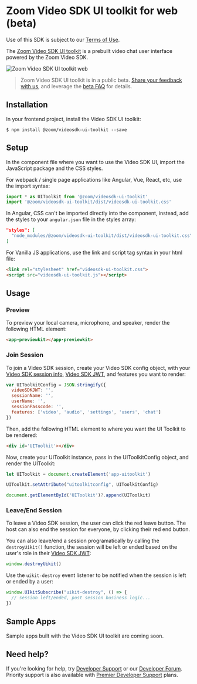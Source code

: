 # Zoom Video SDK UI toolkit for web (beta)

Use of this SDK is subject to our [Terms of Use](https://explore.zoom.us/en/video-sdk-terms/).

The [Zoom Video SDK UI toolkit](https://developers.zoom.us/docs/video-sdk/web/ui-toolkit/) is a prebuilt video chat user interface powered by the Zoom Video SDK.

![Zoom Video SDK UI toolkit web](https://developers.zoom.us/img/nextImageExportOptimizer/uikit-web-opt-750.WEBP)

> Zoom Video SDK UI toolkit is in a public beta. [Share your feedback with us](https://zoom.sjc1.qualtrics.com/jfe/form/SV_3NMYztWpWzNVSiG), and leverage the [beta FAQ](https://developers.zoom.us/docs/video-sdk/web/ui-toolkit/#beta-faq) for details.

## Installation

In your frontend project, install the Video SDK UI toolkit:

```
$ npm install @zoom/videosdk-ui-toolkit --save
```

## Setup

In the component file where you want to use the Video SDK UI, import the JavaScript package and the CSS styles.

For webpack / single page applications like Angular, Vue, React, etc, use the import syntax:

```js
import * as UIToolkit from '@zoom/videosdk-ui-toolkit'
import '@zoom/videosdk-ui-toolkit/dist/videosdk-ui-toolkit.css'
```

In Angular, CSS can't be imported directly into the component, instead, add the styles to your `angular.json` file in the styles array:

```JSON
"styles": [
  "node_modules/@zoom/videosdk-ui-toolkit/dist/videosdk-ui-toolkit.css",
]
```

For Vanilla JS applications, use the link and script tag syntax in your html file:

```html
<link rel="stylesheet" href="videosdk-ui-toolkit.css">
<script src="videosdk-ui-toolkit.js"></script>
```

## Usage

### Preview

To preview your local camera, microphone, and speaker, render the following HTML element:

```html
<app-previewkit></app-previewkit>
```

### Join Session

To join a Video SDK session, create your Video SDK config object, with your [Video SDK session info](https://developers.zoom.us/docs/video-sdk/web/sessions/#prerequisites), [Video SDK JWT](https://developers.zoom.us/docs/video-sdk/auth/), and features you want to render:

```js
var UIToolkitConfig = JSON.stringify({
  videoSDKJWT: '',
  sessionName: '',
  userName: '',
  sessionPasscode: '',
  features: ['video', 'audio', 'settings', 'users', 'chat']
})
```

Then, add the following HTML element to where you want the UI Toolkit to be rendered:

```html
<div id='UIToolkit'></div>
```

Now, create your UIToolkit instance, pass in the UIToolkitConfig object, and render the UIToolkit:

```js
let UIToolkit = document.createElement('app-uitoolkit')

UIToolkit.setAttribute("uitoolkitconfig", UIToolkitConfig)

document.getElementById('UIToolkit')?.append(UIToolkit)
```

### Leave/End Session

To leave a Video SDK session, the user can click the red leave button. The host can also end the session for everyone, by clicking their red end button.

You can also leave/end a session programatically by calling the `destroyUikit()` function, the session will be left or ended based on the user's role in their [Video SDK JWT](https://developers.zoom.us/docs/video-sdk/auth/):

```js
window.destroyUikit()
```

Use the `uikit-destroy` event listener to be notified when the session is left or ended by a user:

```js
window.UIkitSubscribe("uikit-destroy", () => {
  // session left/ended, post session business logic...
})
```

## Sample Apps

Sample apps built with the Video SDK UI toolkit are coming soon.

## Need help?

If you're looking for help, try [Developer Support](https://devsupport.zoom.us) or our [Developer Forum](https://devforum.zoom.us). Priority support is also available with [Premier Developer Support](https://zoom.us/docs/en-us/developer-support-plans.html) plans.